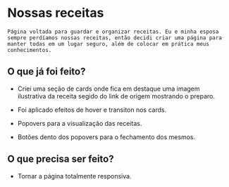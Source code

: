 # Nossas receitas

    Página voltada para guardar e organizar receitas. Eu e minha esposa sempre perdíamos nossas receitas, então decidi criar uma página para manter todas em um lugar seguro, além de colocar em prática meus conhecimentos.

## O que já foi feito?

- Criei uma seção de cards onde fica em destaque uma imagem ilustrativa da receita segido do link de origem mostrando o preparo.

- Foi aplicado efeitos de hover e transiton nos cards.

- Popovers para a visualização das receitas.

- Botões dento dos popovers para o fechamento dos mesmos.

## O que precisa ser feito?

- Tornar a página totalmente responsiva.
